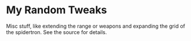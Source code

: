# My Random Tweaks

Misc stuff, like extending the range or weapons and expanding the grid of the
spidertron.
See the source for details.
